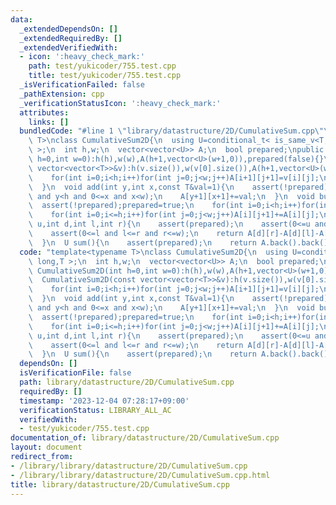 ```yaml
---
data:
  _extendedDependsOn: []
  _extendedRequiredBy: []
  _extendedVerifiedWith:
  - icon: ':heavy_check_mark:'
    path: test/yukicoder/755.test.cpp
    title: test/yukicoder/755.test.cpp
  _isVerificationFailed: false
  _pathExtension: cpp
  _verificationStatusIcon: ':heavy_check_mark:'
  attributes:
    links: []
  bundledCode: "#line 1 \"library/datastructure/2D/CumulativeSum.cpp\"\ntemplate<typename\
    \ T>\nclass CumulativeSum2D{\n  using U=conditional_t< is_same_v<T,int>,long long,T\
    \ >;\n  int h,w;\n  vector<vector<U>> A;\n  bool prepared;\npublic:\n  CumulativeSum2D(int\
    \ h=0,int w=0):h(h),w(w),A(h+1,vector<U>(w+1,0)),prepared(false){}\n  CumulativeSum2D(const\
    \ vector<vector<T>>&v):h(v.size()),w(v[0].size()),A(h+1,vector<U>(w+1,0)),prepared(false){\n\
    \    for(int i=0;i<h;i++)for(int j=0;j<w;j++)A[i+1][j+1]=v[i][j];\n    build();\n\
    \  }\n  void add(int y,int x,const T&val=1){\n    assert(!prepared);\n    assert(0<=y\
    \ and y<h and 0<=x and x<w);\n    A[y+1][x+1]+=val;\n  }\n  void build(){\n  \
    \  assert(!prepared);prepared=true;\n    for(int i=0;i<h;i++)for(int j=0;j<=w;j++)A[i+1][j]+=A[i][j];\n\
    \    for(int i=0;i<=h;i++)for(int j=0;j<w;j++)A[i][j+1]+=A[i][j];\n  }\n  U sum(int\
    \ u,int d,int l,int r){\n    assert(prepared);\n    assert(0<=u and u<=d and u<=h);\n\
    \    assert(0<=l and l<=r and r<=w);\n    return A[d][r]-A[d][l]-A[u][r]+A[u][l];\n\
    \  }\n  U sum(){\n    assert(prepared);\n    return A.back().back();\n  }\n};\n"
  code: "template<typename T>\nclass CumulativeSum2D{\n  using U=conditional_t< is_same_v<T,int>,long\
    \ long,T >;\n  int h,w;\n  vector<vector<U>> A;\n  bool prepared;\npublic:\n \
    \ CumulativeSum2D(int h=0,int w=0):h(h),w(w),A(h+1,vector<U>(w+1,0)),prepared(false){}\n\
    \  CumulativeSum2D(const vector<vector<T>>&v):h(v.size()),w(v[0].size()),A(h+1,vector<U>(w+1,0)),prepared(false){\n\
    \    for(int i=0;i<h;i++)for(int j=0;j<w;j++)A[i+1][j+1]=v[i][j];\n    build();\n\
    \  }\n  void add(int y,int x,const T&val=1){\n    assert(!prepared);\n    assert(0<=y\
    \ and y<h and 0<=x and x<w);\n    A[y+1][x+1]+=val;\n  }\n  void build(){\n  \
    \  assert(!prepared);prepared=true;\n    for(int i=0;i<h;i++)for(int j=0;j<=w;j++)A[i+1][j]+=A[i][j];\n\
    \    for(int i=0;i<=h;i++)for(int j=0;j<w;j++)A[i][j+1]+=A[i][j];\n  }\n  U sum(int\
    \ u,int d,int l,int r){\n    assert(prepared);\n    assert(0<=u and u<=d and u<=h);\n\
    \    assert(0<=l and l<=r and r<=w);\n    return A[d][r]-A[d][l]-A[u][r]+A[u][l];\n\
    \  }\n  U sum(){\n    assert(prepared);\n    return A.back().back();\n  }\n};"
  dependsOn: []
  isVerificationFile: false
  path: library/datastructure/2D/CumulativeSum.cpp
  requiredBy: []
  timestamp: '2023-12-04 07:28:17+09:00'
  verificationStatus: LIBRARY_ALL_AC
  verifiedWith:
  - test/yukicoder/755.test.cpp
documentation_of: library/datastructure/2D/CumulativeSum.cpp
layout: document
redirect_from:
- /library/library/datastructure/2D/CumulativeSum.cpp
- /library/library/datastructure/2D/CumulativeSum.cpp.html
title: library/datastructure/2D/CumulativeSum.cpp
---
```

